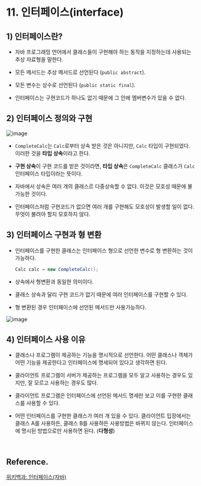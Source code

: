 # 11. 인터페이스(interface)

## 1) 인터페이스란?

* 자바 프로그래밍 언어에서 클래스들이 구현해야 하는 동작을 지정하는데 사용되는 추상 자료형을 말한다.

* 모든 메서드는 추상 메서드로 선언된다 (`public abstract`).

* 모든 변수는 상수로 선언된다 (`public static final`).

* 인터페이스는 구현코드가 하나도 없기 때문에 그 안에 멤버변수가 있을 수 없다.

## 2) 인터페이스 정의와 구현

![image](https://user-images.githubusercontent.com/27791880/151797260-2384337c-c974-45d6-ad8d-573927897ef7.png)

* `CompleteCalc`는 `Calc`로부터 상속 받은 것은 아니지만, `Calc` 타입이 구현되었다. 이러한 것을 **타입 상속**이라고 한다.

* **구현 상속**이 구현 코드를 받은 것이라면, **타입 상속**은 `CompleteCalc` 클래스가 `Calc` 인터페이스 타입이라는 뜻이다.

* 자바에서 상속은 여러 개의 클래스르 다중상속할 수 없다. 이것은 모호성 때문에 불가능한 것이다.

* 인터페이스처럼 구현코드가 없으면 여러 개를 구현해도 모호성이 발생할 일이 없다. 무엇이 불려야 할지 모호하지 않다.

## 3) 인터페이스 구현과 형 변환

* 인터페이스를 구현한 클래스는 인터페이스 형으로 선언한 변수로 형 변환하는 것이 가능하다.

    ```java
    Calc calc = new CompleteCalc();
    ```

* 상속에서 형변환과 동일한 의미이다.

* 클래스 상속과 달리 구현 코드가 없기 때문에 여러 인터페이스를 구현할 수 있다.

* 형 변환된 경우 인터페이스에 선언된 메서드만 사용가능하다.

![image](https://user-images.githubusercontent.com/27791880/151809387-fec6be58-9ebf-4ec2-a37f-f9eb4c3cf54d.png)

## 4) 인터페이스 사용 이유

* 클래스나 프로그램이 제공하는 기능을 명시적으로 선언한다. 어떤 클래스나 객체가 어떤 기능을 제공한다고 인터페이스에 명세되어 있다고 생각하면 된다.

* 클라이언트 프로그램이 서버가 제공하는 프로그램을 모두 알고 사용하는 경우도 있지만, 잘 모르고 사용하는 경우도 많다.

* 클라이언트 프로그램은 인터페이스에 선언된 메서드 명세만 보고 이를 구현한 클래스를 사용할 수 있다.

* 어떤 인터페이스를 구현한 클래스가 여러 개 있을 수 있다. 클라이언트 입장에서는 클래스 A를 사용하든, 클래스 B를 사용하든 사용방법은 바뀌지 않는다. 인터페이스에 명시된 방법으로만 사용하면 된다. (**다형성**)

<br/>

## Reference.
[위키백과: 인터페이스(자바)](https://ko.wikipedia.org/wiki/%EC%9D%B8%ED%84%B0%ED%8E%98%EC%9D%B4%EC%8A%A4_(%EC%9E%90%EB%B0%94)) 
